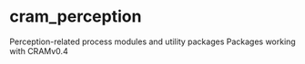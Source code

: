 # cram_perception
Perception-related process modules and utility packages
Packages working with CRAMv0.4
